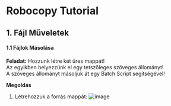 # Robocopy Tutorial

## 1. Fájl Műveletek  

#### 1.1 Fájlok Másolása

<b>Feladat:</b> Hozzunk létre két üres mappát!  
Az egyikben helyezzünk el egy tetszőleges szöveges állományt!  
A szöveges állományt másoljuk át egy Batch Script segítségével!  
  
<b>Megoldás</b>
1. Létrehozzuk a forrás mappát:
   ![image](https://github.com/user-attachments/assets/e15dac90-f8f4-4a73-b341-e80edbb33dc6)



